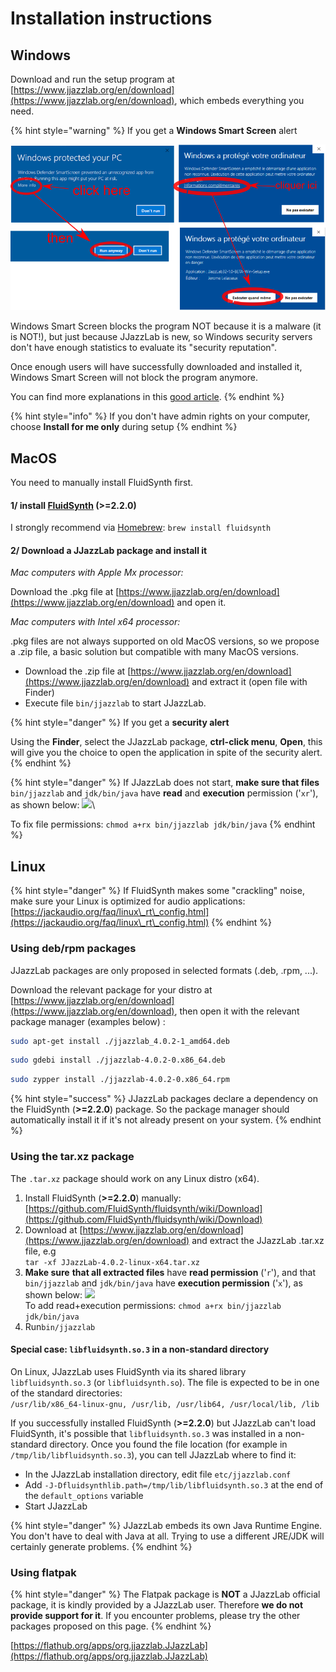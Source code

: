 # Installation instructions

## Windows

Download and run the setup program at [https://www.jjazzlab.org/en/download](https://www.jjazzlab.org/en/download), which embeds everything you need.

{% hint style="warning" %}
If you get a **Windows Smart Screen** alert

<img src=".gitbook/assets/win10smartscreen.png" alt="" data-size="original">&#x20;

Windows Smart Screen blocks the program NOT because it is a malware (it is NOT!), but just because JJazzLab is new, so Windows security servers don't have enough statistics to evaluate its "security reputation".

Once enough users will have successfully downloaded and installed it, Windows Smart Screen will not block the program anymore.

You can find more explanations in this [good article](https://www.digitalcitizen.life/what-smartscreen-filter-how-does-it-work).
{% endhint %}

{% hint style="info" %}
If you don't have admin rights on your computer, choose **Install for me only** during setup
{% endhint %}

## MacOS

You need to manually install FluidSynth first.

#### 1/ install [FluidSynth](https://github.com/FluidSynth/fluidsynth/wiki/Download) (>=2.2.0)

I strongly recommend via [Homebrew](https://brew.sh/): `brew install fluidsynth`

#### 2/ Download a JJazzLab package and install it

_Mac computers with Apple Mx processor:_

Download the .pkg file at [https://www.jjazzlab.org/en/download](https://www.jjazzlab.org/en/download) and open it.



_Mac computers with Intel x64 processor:_

.pkg files are not always supported on old MacOS versions, so we propose a .zip file, a basic solution but compatible with many MacOS versions.

* Download the .zip file at  [https://www.jjazzlab.org/en/download](https://www.jjazzlab.org/en/download) and extract it (open file with Finder)
* Execute file `bin/jjazzlab` to start JJazzLab.

{% hint style="danger" %}
If you get a **security alert**

Using the **Finder**, select the JJazzLab package, **ctrl-click menu**, **Open**, this will give you the choice to open the application in spite of the security alert.
{% endhint %}

{% hint style="danger" %}
If JJazzLab does not start,  **make sure that files** `bin/jjazzlab` and `jdk/bin/java` have **read** and **execution** permission ('`xr`'), as shown below:  ![](<.gitbook/assets/2024-01-03 11\_38\_13-Ubuntu22LTS \[Running] - Oracle VM VirtualBox.png>)\


To fix file permissions: `chmod a+rx bin/jjazzlab jdk/bin/java`
{% endhint %}

## Linux

{% hint style="danger" %}
If FluidSynth makes some "crackling" noise, make sure your Linux is optimized for audio applications: [https://jackaudio.org/faq/linux\_rt\_config.html](https://jackaudio.org/faq/linux\_rt\_config.html)
{% endhint %}

### Using deb/rpm packages

JJazzLab packages are only proposed in selected formats (.deb, .rpm, ...).&#x20;

Download the relevant package for your distro  at [https://www.jjazzlab.org/en/download](https://www.jjazzlab.org/en/download), then open it with the relevant package manager (examples below) :

```bash
sudo apt-get install ./jjazzlab_4.0.2-1_amd64.deb
```

```sh
sudo gdebi install ./jjazzlab-4.0.2-0.x86_64.deb
```

```bash
sudo zypper install ./jjazzlab-4.0.2-0.x86_64.rpm
```

{% hint style="success" %}
JJazzLab packages declare a dependency on the FluidSynth (**>=2.2.0**) package. So the package manager should automatically install it if it's not already present on your system.
{% endhint %}

### Using the tar.xz package&#x20;

The `.tar.xz` package should work on any Linux distro (x64).

1. &#x20;Install FluidSynth (**>=2.2.0**) manually: [https://github.com/FluidSynth/fluidsynth/wiki/Download](https://github.com/FluidSynth/fluidsynth/wiki/Download)
2. Download at [https://www.jjazzlab.org/en/download](https://www.jjazzlab.org/en/download) and extract the JJazzLab .tar.xz file, e.g\
   `tar -xf JJazzLab-4.0.2-linux-x64.tar.xz`
3. **Make sure** **that all extracted files** have **read permission** ('`r`'), and that `bin/jjazzlab` and `jdk/bin/java` have **execution permission** ('`x`'), as shown below:  ![](<.gitbook/assets/2024-01-03 11\_38\_13-Ubuntu22LTS \[Running] - Oracle VM VirtualBox.png>)\
   To add read+execution permissions: `chmod a+rx bin/jjazzlab jdk/bin/java`
4. Run`bin/jjazzlab`

#### Special case: `libfluidsynth.so.3` in a non-standard directory

On Linux, JJazzLab uses FluidSynth via its shared library `libfluidsynth.so.3` (or `libfluidsynth.so`). The file is expected to be in one of the standard directories:\
`/usr/lib/x86_64-linux-gnu, /usr/lib, /usr/lib64, /usr/local/lib, /lib`

If you successfully installed FluidSynth (**>=2.2.0**) but JJazzLab can't load FluidSynth, it's possible that `libfluidsynth.so.3` was installed in a non-standard directory. Once you found the file location (for example in `/tmp/lib/libfluidsynth.so.3`), you can tell JJazzLab where to find it:

* In the JJazzLab installation directory, edit file `etc/jjazzlab.conf`
* Add `-J-Dfluidsynthlib.path=/tmp/lib/libfluidsynth.so.3` at the end of the `default_options` variable
* Start JJazzLab

{% hint style="danger" %}
JJazzLab embeds its own Java Runtime Engine. You don't have to deal with Java at all. Trying to use a different JRE/JDK will certainly generate problems.
{% endhint %}

### Using flatpak

{% hint style="danger" %}
The Flatpak package is **NOT** a JJazzLab official package, it is kindly provided by a JJazzLab user. Therefore **we do not provide support for it**. If you encounter problems, please try the other packages proposed on this page.
{% endhint %}

[https://flathub.org/apps/org.jjazzlab.JJazzLab](https://flathub.org/apps/org.jjazzlab.JJazzLab)
